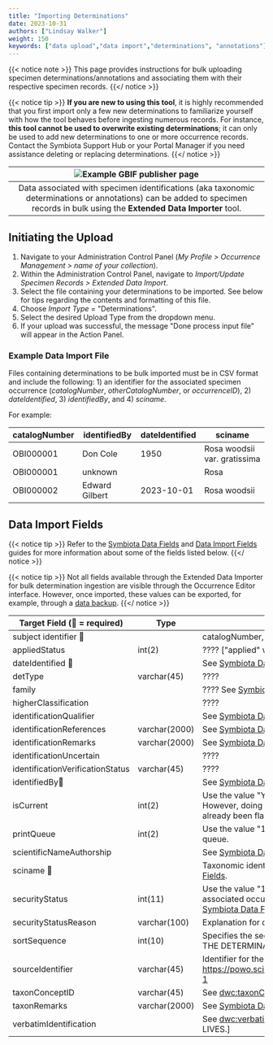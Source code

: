```yaml
---
title: "Importing Determinations"
date: 2023-10-31
authors: ["Lindsay Walker"]
weight: 150
keywords: ["data upload","data import","determinations", "annotations"]
---
```


{{< notice note >}}
  This page provides instructions for bulk uploading specimen determinations/annotations and associating them with their respective specimen records.
{{</ notice >}}

{{< notice tip >}}
  **If you are new to using this tool**, it is highly recommended that you first import only a few new determinations to familiarize yourself with how the tool behaves before ingesting numerous records. For instance, **this tool cannot be used to overwrite existing determinations**; it can only be used to add new determinations to one or more occurrence records. Contact the Symbiota Support Hub or your Portal Manager if you need assistance deleting or replacing determinations.
 {{</ notice >}}
  
  | ![Example GBIF publisher page](/symbiota-docs/images/determinationhistoryform.png) |
|:--:|
| Data associated with specimen identifications (aka taxonomic determinations or annotations) can be added to specimen records in bulk using the **Extended Data Importer** tool. |


## Initiating the Upload

1. Navigate to your Administration Control Panel (_My Profile > Occurrence Management > name of your collection_).
2. Within the Administration Control Panel, navigate to _Import/Update Specimen Records > Extended Data Import_.
3. Select the file containing your determinations to be imported. See below for tips regarding the contents and formatting of this file.
4. Choose _Import Type_ = "Determinations".
5. Select the desired Upload Type from the dropdown menu.
6. If your upload was successful, the message "Done process input file" will appear in the Action Panel. 

### Example Data Import File

Files containing determinations to be bulk imported must be in CSV format and include the following: 1) an identifier for the associated specimen occurrence (_catalogNumber_, _otherCatalogNumber_, or _occurrenceID_), 2) _dateIdentified_, 3) _identifiedBy_, and 4) _sciname_.

For example:

  | catalogNumber | identifiedBy | dateIdentified | sciname |
| --- | --- | --- | --- |
| OBI000001 | Don Cole | 1950 | Rosa woodsii var. gratissima |
| OBI000001 | unknown |  | Rosa |
| OBI000002 | Edward Gilbert | 2023-10-01 | Rosa woodsii |

## Data Import Fields

{{< notice tip >}}
 Refer to the [Symbiota Data Fields](/symbiota-docs/editor/edit/fields/) and [Data Import Fields](/symbiota-docs/coll_manager/upload/fields/) guides for more information about some of the fields listed below.
{{</ notice >}}

{{< notice tip >}}
  Not all fields available through the Extended Data Importer for bulk determination ingestion are visible through the Occurrence Editor interface. However, once imported, these values can be exported, for example, through a [data backup](/symbiota-docs/coll_manager/download/).
  {{</ notice >}}

| Target Field (🔸 = required)| Type | Notes |
| --- | --- | --- |
| subject identifier 🔸 | | catalogNumber, otherCatalogNumber, or occurrenceID | 
| appliedStatus | int(2) | ???? ["applied" worked but "1" did not] |
| dateIdentified 🔸 | | See [Symbiota Data Fields](/symbiota-docs/editor/edit/fields/) |
| detType | varchar(45) | ???? |
| family | | ???? See [Symbiota Data Fields](/symbiota-docs/editor/edit/fields/). |
| higherClassification | | ???? |
| identificationQualifier | | See [Symbiota Data Fields](/symbiota-docs/editor/edit/fields/). |
| identificationReferences | varchar(2000) | See [Symbiota Data Fields](/symbiota-docs/editor/edit/fields/). |
| identificationRemarks | varchar(2000) | See [Symbiota Data Fields](/symbiota-docs/editor/edit/fields/). |
| identificationUncertain | | ???? |
| identificationVerificationStatus | varchar(45) | ???? |
| identifiedBy🔸 | | See [Symbiota Data Fields](/symbiota-docs/editor/edit/fields/). |
| isCurrent | int(2) | Use the value "Y" to flag a determination as the most current. However, doing so will not override existing determinations that have already been flagged as the most current. [Y worked but 1 didn't?!] |
| printQueue | int(2) | Use the value "1" to add a determination to the annotation print queue. |
| scientificNameAuthorship | | See [Symbiota Data Fields](/symbiota-docs/editor/edit/fields/). |
| sciname 🔸 | | Taxonomic identification without authorship string. See [Data Import Fields](/symbiota-docs/coll_manager/upload/fields/). |
| securityStatus | int(11) | Use the value "1" to [redact images and locality data](/symbiota-docs/coll_manager/data_publishing/redaction/) for the associated occurrence record; use "0" to keep all details visible. See [Symbiota Data Fields](/symbiota-docs/editor/edit/fields/). [DOES NOT SEEM TO WORK?] |
| securityStatusReason | varchar(100) | Explanation for data redaction. See [Symbiota Data Fields](/symbiota-docs/editor/edit/fields/). |
| sortSequence | int(10) | Specifies the sequential sort order of multiple determinations [ON THE DETERMINATION HISTORY TAB?] |
| sourceIdentifier | varchar(45) | Identifier for the source of the taxonomic information, such as https://powo.science.kew.org/taxon/urn:lsid:ipni.org:names:673954-1 |
| taxonConceptID | varchar(45) | See [dwc:taxonConceptID](https://dwc.tdwg.org/terms/#dwc:taxonConceptID). |
| taxonRemarks | varchar(2000) | See [Symbiota Data Fields](/symbiota-docs/editor/edit/fields/). |
| verbatimIdentification | | See [dwc:verbatimIdentification](https://dwc.tdwg.org/terms/#dwc:verbatimIdentification) [UNCLEAR WHERE THIS FIELD LIVES.] |



